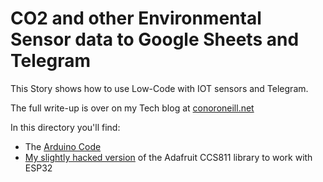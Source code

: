 # CO2 and other Environmental Sensor data to Google Sheets and Telegram
This Story shows how to use Low-Code with IOT sensors and Telegram. 

The full write-up is over on my Tech blog at [conoroneill.net](https://conoroneill.net/2021/09/19/using-low-code-for-home-iot-automation/)

In this directory you'll find:
* The [Arduino Code](https://github.com/conoro/low-code/tree/main/co2-environmental-sensors/BME680_MHZ19_SGP30_CCS811_Generic)
* [My slightly hacked version](https://github.com/conoro/low-code/raw/main/co2-environmental-sensors/Adafruit_Conor_CCS811.zip) of the Adafruit CCS811 library to work with ESP32

